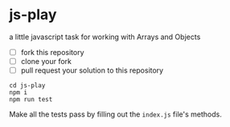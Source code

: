 # js-play
a little javascript task for working with Arrays and Objects

- [ ] fork this repository
- [ ] clone your fork
- [ ] pull request your solution to this repository

```
cd js-play
npm i
npm run test
```

Make all the tests pass by filling out the `index.js` file's methods.
